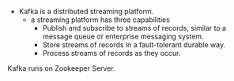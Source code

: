 * Kafka is a distributed streaming platform.
    * a streaming platform has three capabilities
        * Publish and subscribe to streams of records, similar to a message queue or enterprise messaging system.
        * Store streams of records in a fault-tolerant durable way.
        * Process streams of records as they occur.
        



Kafka runs on Zookeeper Server.


